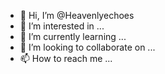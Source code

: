 - 👋 Hi, I’m @Heavenlyechoes
- 👀 I’m interested in ...
- 🌱 I’m currently learning ...
- 💞️ I’m looking to collaborate on ...
- 📫 How to reach me ...

<!---
Heavenlyechoes/Heavenlyechoes is a ✨ special ✨ repository because its `README.md` (this file) appears on your GitHub profile.
You can click the Preview link to take a look at your changes.
--->
